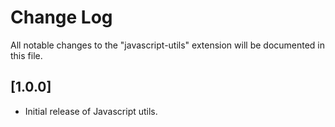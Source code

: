# Change Log
All notable changes to the "javascript-utils" extension will be documented in this file.

## [1.0.0]
- Initial release of Javascript utils.